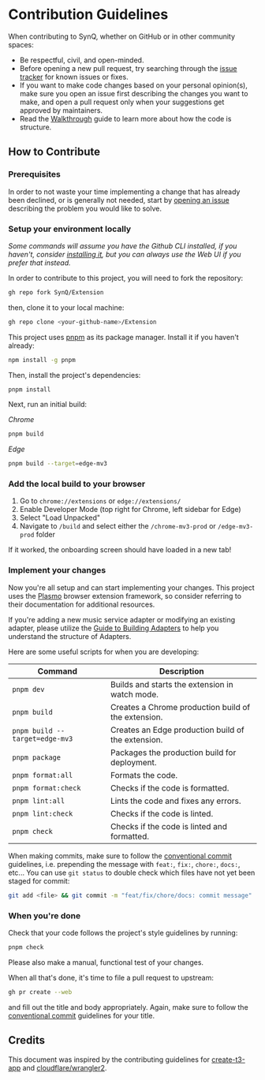 # Contribution Guidelines

When contributing to SynQ, whether on GitHub or in other community spaces:

- Be respectful, civil, and open-minded.
- Before opening a new pull request, try searching through the [issue tracker](https://github.com/SynQ/Extension/issues) for known issues or fixes.
- If you want to make code changes based on your personal opinion(s), make sure you open an issue first describing the changes you want to make, and open a pull request only when your suggestions get approved by maintainers.
- Read the [Walkthrough](https://github.com/SynQApp/Extension/tree/main/docs/Walkthrough.md) guide to learn more about how the code is structure.

## How to Contribute

### Prerequisites

In order to not waste your time implementing a change that has already been declined, or is generally not needed, start by [opening an issue](https://github.com/SynQ/Extension/issues/new/choose) describing the problem you would like to solve.

### Setup your environment locally

_Some commands will assume you have the Github CLI installed, if you haven't, consider [installing it](https://github.com/cli/cli#installation), but you can always use the Web UI if you prefer that instead._

In order to contribute to this project, you will need to fork the repository:

```bash
gh repo fork SynQ/Extension
```

then, clone it to your local machine:

```bash
gh repo clone <your-github-name>/Extension
```

This project uses [pnpm](https://pnpm.io) as its package manager. Install it if you haven't already:

```bash
npm install -g pnpm
```

Then, install the project's dependencies:

```bash
pnpm install
```

Next, run an initial build:

*Chrome*

```bash
pnpm build
```

*Edge*

```bash
pnpm build --target=edge-mv3
```

### Add the local build to your browser

1. Go to `chrome://extensions` or `edge://extensions/`
1. Enable Developer Mode (top right for Chrome, left sidebar for Edge)
1. Select "Load Unpacked"
1. Navigate to `/build` and select either the `/chrome-mv3-prod` or `/edge-mv3-prod` folder

If it worked, the onboarding screen should have loaded in a new tab!

### Implement your changes

Now you're all setup and can start implementing your changes. This project uses the [Plasmo](https://www.plasmo.com/) browser extension framework, so consider referring to their documentation for additional resources.

If you're adding a new music service adapter or modifying an existing adapter, please utilize the [Guide to Building Adapters](https://github.com/SynQApp/Extension/blob/main/docs/BuildingAnAdapter.md) to help you understand the structure of Adapters.

Here are some useful scripts for when you are developing:

| Command                        | Description                                         |
| ------------------------------ | --------------------------------------------------- |
| `pnpm dev`                     | Builds and starts the extension in watch mode.      |
| `pnpm build`                   | Creates a Chrome production build of the extension. |
| `pnpm build --target=edge-mv3` | Creates an Edge production build of the extension.  |
| `pnpm package`                 | Packages the production build for deployment.       |
| `pnpm format:all`              | Formats the code.                                   |
| `pnpm format:check`            | Checks if the code is formatted.                    |
| `pnpm lint:all`                | Lints the code and fixes any errors.                |
| `pnpm lint:check`              | Checks if the code is linted.                       |
| `pnpm check`                   | Checks if the code is linted and formatted.         |

When making commits, make sure to follow the [conventional commit](https://www.conventionalcommits.org/en/v1.0.0/) guidelines, i.e. prepending the message with `feat:`, `fix:`, `chore:`, `docs:`, etc... You can use `git status` to double check which files have not yet been staged for commit:

```bash
git add <file> && git commit -m "feat/fix/chore/docs: commit message"
```

### When you're done

Check that your code follows the project's style guidelines by running:

```bash
pnpm check
```

Please also make a manual, functional test of your changes.

When all that's done, it's time to file a pull request to upstream:

```bash
gh pr create --web
```

and fill out the title and body appropriately. Again, make sure to follow the [conventional commit](https://www.conventionalcommits.org/en/v1.0.0/) guidelines for your title.

## Credits

This document was inspired by the contributing guidelines for [create-t3-app](https://github.com/t3-oss/create-t3-app/blob/main/CONTRIBUTING.md?plain=1) and [cloudflare/wrangler2](https://github.com/cloudflare/wrangler2/blob/main/CONTRIBUTING.md).
